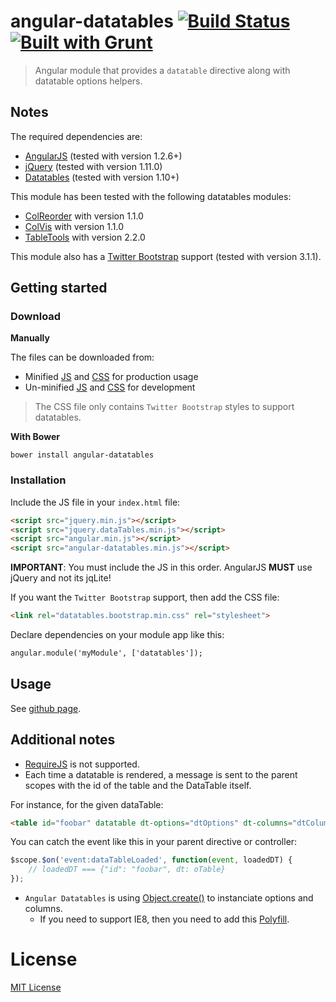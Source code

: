angular-datatables [![Build Status](https://travis-ci.org/l-lin/angular-datatables.png?branch=master)](https://travis-ci.org/l-lin/angular-datatables) [![Built with Grunt](https://cdn.gruntjs.com/builtwith.png)](http://gruntjs.com/)
================
> Angular module that provides a `datatable` directive along with datatable options helpers.

Notes
-----

The required dependencies are:

* [AngularJS](http://angular.org) (tested with version 1.2.6+)
* [jQuery](http://jquery.com) (tested with version 1.11.0)
* [Datatables](https://datatables.net) (tested with version 1.10+)

This module has been tested with the following datatables modules:

* [ColReorder](https://datatables.net/extras/colreorder/) with version 1.1.0
* [ColVis](https://datatables.net/extras/colvis/) with version 1.1.0
* [TableTools](https://datatables.net/extras/tabletools/) with version 2.2.0

This module also has a [Twitter Bootstrap](http://getbootstrap.com/) support (tested with version 3.1.1).

Getting started
---------------

### Download

**Manually**

The files can be downloaded from:

* Minified [JS](https://raw.githubusercontent.com/l-lin/angular-datatables/master/dist/angular-datatables.min.js) and [CSS](https://raw.githubusercontent.com/l-lin/angular-datatables/master/dist/datatables.bootstrap.min.css) for production usage
* Un-minified [JS](https://raw.githubusercontent.com/l-lin/angular-datatables/master/dist/angular-datatables.js) and [CSS](https://raw.githubusercontent.com/l-lin/angular-datatables/master/dist/datatables.bootstrap.css) for development

> The CSS file only contains `Twitter Bootstrap` styles to support datatables.

**With Bower**

```
bower install angular-datatables
```

### Installation

Include the JS file in your `index.html` file:

```html
<script src="jquery.min.js"></script>
<script src="jquery.dataTables.min.js"></script>
<script src="angular.min.js"></script>
<script src="angular-datatables.min.js"></script>
```

**IMPORTANT**: You must include the JS in this order. AngularJS **MUST** use jQuery and not its jqLite!

If you want the `Twitter Bootstrap` support, then add the CSS file:

```html
<link rel="datatables.bootstrap.min.css" rel="stylesheet">
```

Declare dependencies on your module app like this:

```html
angular.module('myModule', ['datatables']);
```

Usage
-----

See [github page](https://l-lin.github.io/angular-datatables).

Additional notes
----------------

* [RequireJS](http://requirejs.org/) is not supported.
* Each time a datatable is rendered, a message is sent to the parent scopes with the id of the table and the DataTable itself.

For instance, for the given dataTable:

```html
<table id="foobar" datatable dt-options="dtOptions" dt-columns="dtColumns"></table>
```

You can catch the event like this in your parent directive or controller:

```js
$scope.$on('event:dataTableLoaded', function(event, loadedDT) {
    // loadedDT === {"id": "foobar", dt: oTable}
});
```

* `Angular Datatables` is using [Object.create()](https://developer.mozilla.org/fr/docs/Web/JavaScript/Reference/Objets_globaux/Object/create) to instanciate options and columns.
  * If you need to support IE8, then you need to add this [Polyfill](https://developer.mozilla.org/en-US/docs/Web/JavaScript/Reference/Global_Objects/Object/create#Polyfill).

License
================
[MIT License](http://en.wikipedia.org/wiki/MIT_License)
